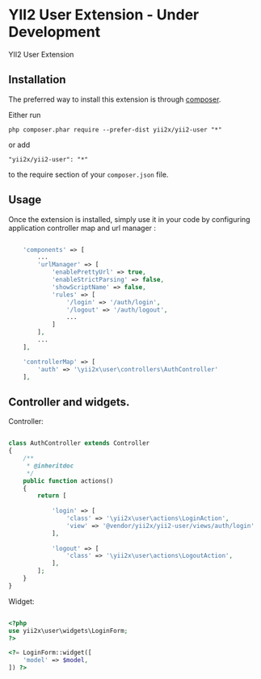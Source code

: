 YII2 User Extension - Under Development
===================
YII2 User Extension

Installation
------------

The preferred way to install this extension is through [composer](http://getcomposer.org/download/).

Either run

```
php composer.phar require --prefer-dist yii2x/yii2-user "*"
```

or add

```
"yii2x/yii2-user": "*"
```

to the require section of your `composer.json` file.


Usage
-----

Once the extension is installed, simply use it in your code by configuring application controller map and url manager :

```php

    'components' => [
        ...
        'urlManager' => [
            'enablePrettyUrl' => true,
            'enableStrictParsing' => false,
            'showScriptName' => false,
            'rules' => [
                '/login' => '/auth/login',
                '/logout' => '/auth/logout',
                ...
            ]
        ],
        ...
    ],

    'controllerMap' => [
        'auth' => '\yii2x\user\controllers\AuthController'
    ],

```

Controller and widgets.
-------------------------------------------

Controller:

```php

class AuthController extends Controller
{
    /**
     * @inheritdoc
     */
    public function actions()
    {
        return [
            
            'login' => [
                'class' => '\yii2x\user\actions\LoginAction',
                'view' => '@vendor/yii2x/yii2-user/views/auth/login'
            ],  
            
            'logout' => [
                'class' => '\yii2x\user\actions\LogoutAction',
            ],              
        ];
    }
}
```

Widget:

```php

<?php
use yii2x\user\widgets\LoginForm;
?>

<?= LoginForm::widget([
    'model' => $model,
]) ?>


```